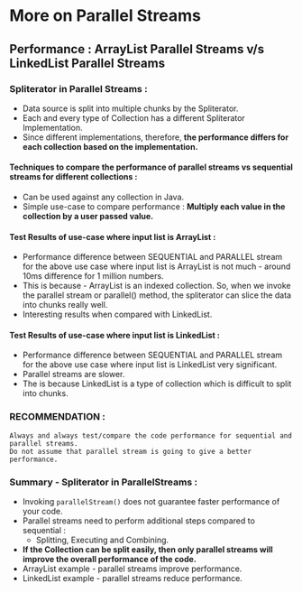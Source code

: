 # More on Parallel Streams

## Performance : ArrayList Parallel Streams v/s LinkedList Parallel Streams

### Spliterator in Parallel Streams :

- Data source is split into multiple chunks by the Spliterator.
- Each and every type of Collection has a different Spliterator Implementation.
- Since different implementations, therefore, **the performance differs for each collection based on the implementation.**

#### Techniques to compare the performance of parallel streams vs sequential streams for different collections :

- Can be used against any collection in Java.
- Simple use-case to compare performance : **Multiply each value in the collection by a user passed value.**

#### Test Results of use-case where input list is ArrayList :

- Performance difference between SEQUENTIAL and PARALLEL stream for the above use case where input list is ArrayList is not much - around 10ms difference for 1 million numbers.
- This is because - ArrayList is an indexed collection. So, when we invoke the parallel stream or parallel() method, the spliterator can slice the data into chunks really well.
- Interesting results when compared with LinkedList.

#### Test Results of use-case where input list is LinkedList :
- Performance difference between SEQUENTIAL and PARALLEL stream for the above use case where input list is LinkedList very significant.
- Parallel streams are slower.
- The is because LinkedList is a type of collection which is difficult to split into chunks.

### RECOMMENDATION :
    Always and always test/compare the code performance for sequential and parallel streams. 
    Do not assume that parallel stream is going to give a better performance.


### Summary - Spliterator in ParallelStreams :

- Invoking ```parallelStream()``` does not guarantee faster performance of your code.
- Parallel streams need to perform additional steps compared to sequential :
  - Splitting, Executing and Combining.
- **If the Collection can be split easily, then only parallel streams will improve the overall performance of the code.**
- ArrayList example - parallel streams improve performance.
- LinkedList example - parallel streams reduce performance.